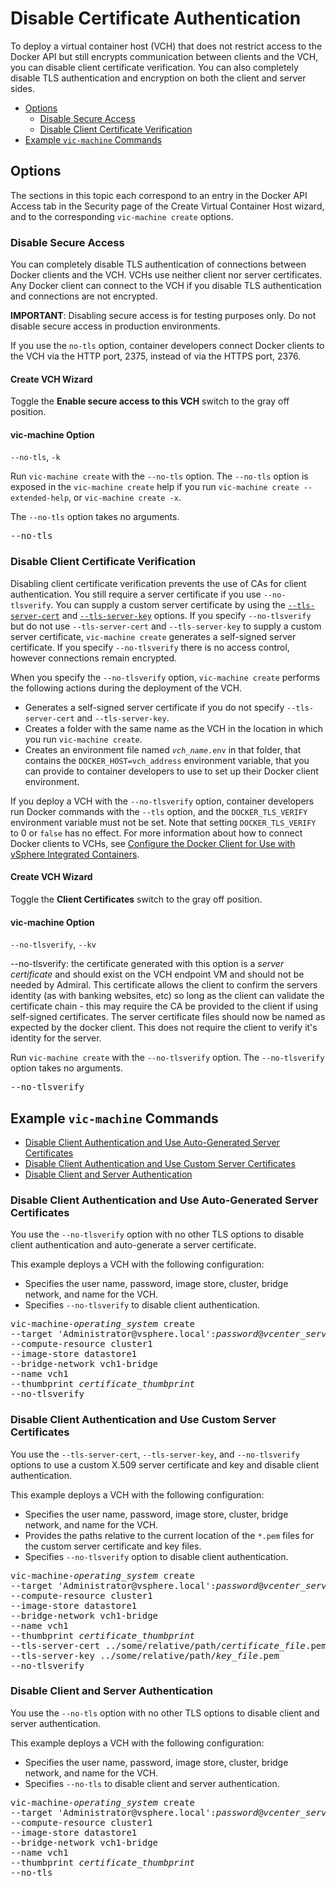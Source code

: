# Disable Certificate Authentication

To deploy a virtual container host (VCH) that does not restrict access to the Docker API but still encrypts communication between clients and the VCH, you can disable client certificate verification. You can also completely disable TLS authentication and encryption on both the client and server sides.

- [Options](#options)
  - [Disable Secure Access](#no-tls)
  - [Disable Client Certificate Verification](#no-tlsverify) 
- [Example `vic-machine` Commands](#examples)

## Options <a id="options"></a>

The sections in this topic each correspond to an entry in the Docker API Access tab in the Security page of the Create Virtual Container Host wizard, and to the  corresponding `vic-machine create` options.

### Disable Secure Access <a id="no-tls"></a>

You can completely disable TLS authentication of connections between  Docker clients and the VCH. VCHs use neither client nor server certificates. Any Docker client can connect to the VCH if you disable TLS authentication and connections are not encrypted. 

**IMPORTANT**: Disabling secure access is for testing purposes only. Do not disable secure access in production environments.

If you use the `no-tls` option, container developers connect Docker clients to the VCH via the HTTP port, 2375, instead of via the HTTPS port, 2376.

#### Create VCH Wizard

Toggle the **Enable secure access to this VCH** switch to the gray off position.

#### vic-machine Option 

`--no-tls`, `-k`

Run `vic-machine create` with the `--no-tls` option. The `--no-tls` option is exposed in the `vic-machine create` help if you run `vic-machine create --extended-help`, or `vic-machine create -x`.

The `--no-tls` option takes no arguments.

<pre>--no-tls</pre>

### Disable Client Certificate Verification <a id="no-tlsverify"></a>

Disabling client certificate verification prevents the use of CAs for client authentication. You still require a server certificate if you use `--no-tlsverify`. You can supply a custom server certificate by using the  [`--tls-server-cert`](tls_custom_certs.md#cert) and [`--tls-server-key`](tls_custom_certs.md#key) options. If you specify `--no-tlsverify` but do not use `--tls-server-cert` and `--tls-server-key` to supply a custom server certificate, `vic-machine create` generates a self-signed server certificate. If you specify `--no-tlsverify` there is no access control, however connections remain encrypted.

When you specify the `--no-tlsverify` option, `vic-machine create` performs the following actions during the deployment of the VCH.

- Generates a self-signed server certificate if you do not specify `--tls-server-cert` and `--tls-server-key`.
- Creates a folder with the same name as the VCH in the location in which you run `vic-machine create`.
- Creates an environment file named <code><i>vch_name</i>.env</code> in that folder, that contains the `DOCKER_HOST=vch_address` environment variable, that you can provide to container developers to use to set up their Docker client environment.

If you deploy a VCH with the `--no-tlsverify` option, container developers run Docker commands with the `--tls` option, and the `DOCKER_TLS_VERIFY` environment variable must not be set. Note that setting `DOCKER_TLS_VERIFY` to 0 or `false` has no effect. For more information about how to connect Docker clients to VCHs, see [Configure the Docker Client for Use with vSphere Integrated Containers](../vic_app_dev/configure_docker_client.md).

#### Create VCH Wizard

Toggle the **Client Certificates** switch to the gray off position.

#### vic-machine Option 

`--no-tlsverify`, `--kv`

--no-tlsverify: the certificate generated with this option is a _server certificate_ and should exist on the VCH endpoint VM and should not be needed by Admiral. This certificate allows the client to confirm the servers identity (as with banking websites, etc) so long as the client can validate the certificate chain - this may require the CA be provided to the client if using self-signed certificates. The server certificate files should now be named as expected by the docker client. This does not require the client to verify it's identity for the server.

Run `vic-machine create` with the `--no-tlsverify` option. The `--no-tlsverify` option takes no arguments. 

<pre>--no-tlsverify</pre>

## Example `vic-machine` Commands <a id="examples"></a>

- [Disable Client Authentication and Use Auto-Generated Server Certificates](#auto_server)
- [Disable Client Authentication and Use Custom Server Certificates](#custom_server)
- [Disable Client and Server Authentication](#no-auth)

### Disable Client Authentication and Use Auto-Generated Server Certificates <a id="auto_server"></a>

You use the `--no-tlsverify` option with no other TLS options to disable client authentication and auto-generate a server certificate.

This example deploys a VCH with the following configuration:

- Specifies the user name, password, image store, cluster, bridge network, and name for the VCH.
- Specifies `--no-tlsverify` to disable client authentication.

<pre>vic-machine-<i>operating_system</i> create
--target 'Administrator@vsphere.local':<i>password</i>@<i>vcenter_server_address</i>/dc1
--compute-resource cluster1
--image-store datastore1
--bridge-network vch1-bridge
--name vch1
--thumbprint <i>certificate_thumbprint</i>
--no-tlsverify
</pre>

### Disable Client Authentication and Use Custom Server Certificates <a id="custom_server"></a>

You use the `--tls-server-cert`, `--tls-server-key`, and `--no-tlsverify` options to use a custom X.509 server certificate and key and disable client authentication.

This example deploys a VCH with the following configuration:

- Specifies the user name, password, image store, cluster, bridge network, and name for the VCH.
- Provides the paths relative to the current location of the `*.pem` files for the custom server certificate and key files.
- Specifies `--no-tlsverify` option to disable client authentication.

<pre>vic-machine-<i>operating_system</i> create
--target 'Administrator@vsphere.local':<i>password</i>@<i>vcenter_server_address</i>/dc1
--compute-resource cluster1
--image-store datastore1
--bridge-network vch1-bridge
--name vch1
--thumbprint <i>certificate_thumbprint</i>
--tls-server-cert ../some/relative/path/<i>certificate_file</i>.pem
--tls-server-key ../some/relative/path/<i>key_file</i>.pem
--no-tlsverify
</pre>

### Disable Client and Server Authentication <a id="no-auth"></a>

You use the `--no-tls` option with no other TLS options to disable client and server authentication.

This example deploys a VCH with the following configuration:

- Specifies the user name, password, image store, cluster, bridge network, and name for the VCH.
- Specifies `--no-tls` to disable client and server authentication.

<pre>vic-machine-<i>operating_system</i> create
--target 'Administrator@vsphere.local':<i>password</i>@<i>vcenter_server_address</i>/dc1
--compute-resource cluster1
--image-store datastore1
--bridge-network vch1-bridge
--name vch1
--thumbprint <i>certificate_thumbprint</i>
--no-tls
</pre>
